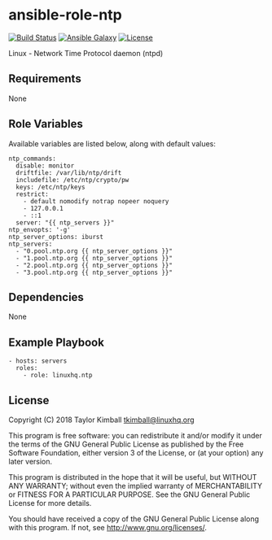 # ansible-role-ntp

[![Build Status](https://travis-ci.org/linuxhq/ansible-role-ntp.svg?branch=master)](https://travis-ci.org/linuxhq/ansible-role-ntp)
[![Ansible Galaxy](https://img.shields.io/badge/ansible--galaxy-ntp-blue.svg?style=flat)](https://galaxy.ansible.com/linuxhq/ntp)
[![License](https://img.shields.io/badge/license-GPLv3-brightgreen.svg?style=flat)](https://github.com/linuxhq/ansible-role-ntp/blob/master/COPYING)

Linux - Network Time Protocol daemon (ntpd)

## Requirements

None

## Role Variables

Available variables are listed below, along with default values:

    ntp_commands:
      disable: monitor
      driftfile: /var/lib/ntp/drift
      includefile: /etc/ntp/crypto/pw
      keys: /etc/ntp/keys
      restrict:
        - default nomodify notrap nopeer noquery
        - 127.0.0.1
        - ::1
      server: "{{ ntp_servers }}"
    ntp_envopts: '-g'
    ntp_server_options: iburst
    ntp_servers:
      - "0.pool.ntp.org {{ ntp_server_options }}"
      - "1.pool.ntp.org {{ ntp_server_options }}"
      - "2.pool.ntp.org {{ ntp_server_options }}"
      - "3.pool.ntp.org {{ ntp_server_options }}"

## Dependencies

None

## Example Playbook

    - hosts: servers
      roles:
        - role: linuxhq.ntp

## License

Copyright (C) 2018 Taylor Kimball <tkimball@linuxhq.org>

This program is free software: you can redistribute it and/or modify
it under the terms of the GNU General Public License as published by
the Free Software Foundation, either version 3 of the License, or
(at your option) any later version.

This program is distributed in the hope that it will be useful,
but WITHOUT ANY WARRANTY; without even the implied warranty of
MERCHANTABILITY or FITNESS FOR A PARTICULAR PURPOSE. See the
GNU General Public License for more details.

You should have received a copy of the GNU General Public License
along with this program. If not, see <http://www.gnu.org/licenses/>.
